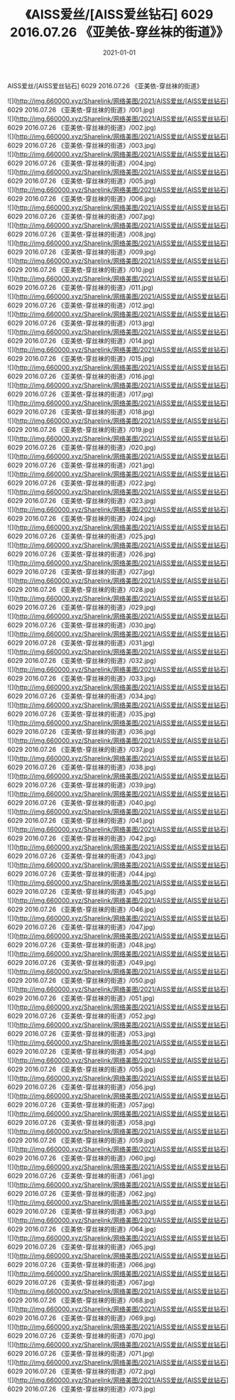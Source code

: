 ﻿---
layout: post
title:  《AISS爱丝/[AISS爱丝钻石] 6029 2016.07.26 《亚美依-穿丝袜的街道》》
date:   2021-01-01
img: http://img.660000.xyz/Sharelink/网络美图/2021/AISS爱丝/[AISS爱丝钻石] 6029 2016.07.26 《亚美依-穿丝袜的街道》/000.jpg
categories: [美女, 清纯, 唯美]
---

AISS爱丝/[AISS爱丝钻石] 6029 2016.07.26 《亚美依-穿丝袜的街道》

 ![](http://img.660000.xyz/Sharelink/网络美图/2021/AISS爱丝/[AISS爱丝钻石] 6029 2016.07.26 《亚美依-穿丝袜的街道》/001.jpg) <br>![](http://img.660000.xyz/Sharelink/网络美图/2021/AISS爱丝/[AISS爱丝钻石] 6029 2016.07.26 《亚美依-穿丝袜的街道》/002.jpg) <br>![](http://img.660000.xyz/Sharelink/网络美图/2021/AISS爱丝/[AISS爱丝钻石] 6029 2016.07.26 《亚美依-穿丝袜的街道》/003.jpg) <br>![](http://img.660000.xyz/Sharelink/网络美图/2021/AISS爱丝/[AISS爱丝钻石] 6029 2016.07.26 《亚美依-穿丝袜的街道》/004.jpg) <br>![](http://img.660000.xyz/Sharelink/网络美图/2021/AISS爱丝/[AISS爱丝钻石] 6029 2016.07.26 《亚美依-穿丝袜的街道》/005.jpg) <br>![](http://img.660000.xyz/Sharelink/网络美图/2021/AISS爱丝/[AISS爱丝钻石] 6029 2016.07.26 《亚美依-穿丝袜的街道》/006.jpg) <br>![](http://img.660000.xyz/Sharelink/网络美图/2021/AISS爱丝/[AISS爱丝钻石] 6029 2016.07.26 《亚美依-穿丝袜的街道》/007.jpg) <br>![](http://img.660000.xyz/Sharelink/网络美图/2021/AISS爱丝/[AISS爱丝钻石] 6029 2016.07.26 《亚美依-穿丝袜的街道》/008.jpg) <br>![](http://img.660000.xyz/Sharelink/网络美图/2021/AISS爱丝/[AISS爱丝钻石] 6029 2016.07.26 《亚美依-穿丝袜的街道》/009.jpg) <br>![](http://img.660000.xyz/Sharelink/网络美图/2021/AISS爱丝/[AISS爱丝钻石] 6029 2016.07.26 《亚美依-穿丝袜的街道》/010.jpg) <br>![](http://img.660000.xyz/Sharelink/网络美图/2021/AISS爱丝/[AISS爱丝钻石] 6029 2016.07.26 《亚美依-穿丝袜的街道》/011.jpg) <br>![](http://img.660000.xyz/Sharelink/网络美图/2021/AISS爱丝/[AISS爱丝钻石] 6029 2016.07.26 《亚美依-穿丝袜的街道》/012.jpg) <br>![](http://img.660000.xyz/Sharelink/网络美图/2021/AISS爱丝/[AISS爱丝钻石] 6029 2016.07.26 《亚美依-穿丝袜的街道》/013.jpg) <br>![](http://img.660000.xyz/Sharelink/网络美图/2021/AISS爱丝/[AISS爱丝钻石] 6029 2016.07.26 《亚美依-穿丝袜的街道》/014.jpg) <br>![](http://img.660000.xyz/Sharelink/网络美图/2021/AISS爱丝/[AISS爱丝钻石] 6029 2016.07.26 《亚美依-穿丝袜的街道》/015.jpg) <br>![](http://img.660000.xyz/Sharelink/网络美图/2021/AISS爱丝/[AISS爱丝钻石] 6029 2016.07.26 《亚美依-穿丝袜的街道》/016.jpg) <br>![](http://img.660000.xyz/Sharelink/网络美图/2021/AISS爱丝/[AISS爱丝钻石] 6029 2016.07.26 《亚美依-穿丝袜的街道》/017.jpg) <br>![](http://img.660000.xyz/Sharelink/网络美图/2021/AISS爱丝/[AISS爱丝钻石] 6029 2016.07.26 《亚美依-穿丝袜的街道》/018.jpg) <br>![](http://img.660000.xyz/Sharelink/网络美图/2021/AISS爱丝/[AISS爱丝钻石] 6029 2016.07.26 《亚美依-穿丝袜的街道》/019.jpg) <br>![](http://img.660000.xyz/Sharelink/网络美图/2021/AISS爱丝/[AISS爱丝钻石] 6029 2016.07.26 《亚美依-穿丝袜的街道》/020.jpg) <br>![](http://img.660000.xyz/Sharelink/网络美图/2021/AISS爱丝/[AISS爱丝钻石] 6029 2016.07.26 《亚美依-穿丝袜的街道》/021.jpg) <br>![](http://img.660000.xyz/Sharelink/网络美图/2021/AISS爱丝/[AISS爱丝钻石] 6029 2016.07.26 《亚美依-穿丝袜的街道》/022.jpg) <br>![](http://img.660000.xyz/Sharelink/网络美图/2021/AISS爱丝/[AISS爱丝钻石] 6029 2016.07.26 《亚美依-穿丝袜的街道》/023.jpg) <br>![](http://img.660000.xyz/Sharelink/网络美图/2021/AISS爱丝/[AISS爱丝钻石] 6029 2016.07.26 《亚美依-穿丝袜的街道》/024.jpg) <br>![](http://img.660000.xyz/Sharelink/网络美图/2021/AISS爱丝/[AISS爱丝钻石] 6029 2016.07.26 《亚美依-穿丝袜的街道》/025.jpg) <br>![](http://img.660000.xyz/Sharelink/网络美图/2021/AISS爱丝/[AISS爱丝钻石] 6029 2016.07.26 《亚美依-穿丝袜的街道》/026.jpg) <br>![](http://img.660000.xyz/Sharelink/网络美图/2021/AISS爱丝/[AISS爱丝钻石] 6029 2016.07.26 《亚美依-穿丝袜的街道》/027.jpg) <br>![](http://img.660000.xyz/Sharelink/网络美图/2021/AISS爱丝/[AISS爱丝钻石] 6029 2016.07.26 《亚美依-穿丝袜的街道》/028.jpg) <br>![](http://img.660000.xyz/Sharelink/网络美图/2021/AISS爱丝/[AISS爱丝钻石] 6029 2016.07.26 《亚美依-穿丝袜的街道》/029.jpg) <br>![](http://img.660000.xyz/Sharelink/网络美图/2021/AISS爱丝/[AISS爱丝钻石] 6029 2016.07.26 《亚美依-穿丝袜的街道》/030.jpg) <br>![](http://img.660000.xyz/Sharelink/网络美图/2021/AISS爱丝/[AISS爱丝钻石] 6029 2016.07.26 《亚美依-穿丝袜的街道》/031.jpg) <br>![](http://img.660000.xyz/Sharelink/网络美图/2021/AISS爱丝/[AISS爱丝钻石] 6029 2016.07.26 《亚美依-穿丝袜的街道》/032.jpg) <br>![](http://img.660000.xyz/Sharelink/网络美图/2021/AISS爱丝/[AISS爱丝钻石] 6029 2016.07.26 《亚美依-穿丝袜的街道》/033.jpg) <br>![](http://img.660000.xyz/Sharelink/网络美图/2021/AISS爱丝/[AISS爱丝钻石] 6029 2016.07.26 《亚美依-穿丝袜的街道》/034.jpg) <br>![](http://img.660000.xyz/Sharelink/网络美图/2021/AISS爱丝/[AISS爱丝钻石] 6029 2016.07.26 《亚美依-穿丝袜的街道》/035.jpg) <br>![](http://img.660000.xyz/Sharelink/网络美图/2021/AISS爱丝/[AISS爱丝钻石] 6029 2016.07.26 《亚美依-穿丝袜的街道》/036.jpg) <br>![](http://img.660000.xyz/Sharelink/网络美图/2021/AISS爱丝/[AISS爱丝钻石] 6029 2016.07.26 《亚美依-穿丝袜的街道》/037.jpg) <br>![](http://img.660000.xyz/Sharelink/网络美图/2021/AISS爱丝/[AISS爱丝钻石] 6029 2016.07.26 《亚美依-穿丝袜的街道》/038.jpg) <br>![](http://img.660000.xyz/Sharelink/网络美图/2021/AISS爱丝/[AISS爱丝钻石] 6029 2016.07.26 《亚美依-穿丝袜的街道》/039.jpg) <br>![](http://img.660000.xyz/Sharelink/网络美图/2021/AISS爱丝/[AISS爱丝钻石] 6029 2016.07.26 《亚美依-穿丝袜的街道》/040.jpg) <br>![](http://img.660000.xyz/Sharelink/网络美图/2021/AISS爱丝/[AISS爱丝钻石] 6029 2016.07.26 《亚美依-穿丝袜的街道》/041.jpg) <br>![](http://img.660000.xyz/Sharelink/网络美图/2021/AISS爱丝/[AISS爱丝钻石] 6029 2016.07.26 《亚美依-穿丝袜的街道》/042.jpg) <br>![](http://img.660000.xyz/Sharelink/网络美图/2021/AISS爱丝/[AISS爱丝钻石] 6029 2016.07.26 《亚美依-穿丝袜的街道》/043.jpg) <br>![](http://img.660000.xyz/Sharelink/网络美图/2021/AISS爱丝/[AISS爱丝钻石] 6029 2016.07.26 《亚美依-穿丝袜的街道》/044.jpg) <br>![](http://img.660000.xyz/Sharelink/网络美图/2021/AISS爱丝/[AISS爱丝钻石] 6029 2016.07.26 《亚美依-穿丝袜的街道》/045.jpg) <br>![](http://img.660000.xyz/Sharelink/网络美图/2021/AISS爱丝/[AISS爱丝钻石] 6029 2016.07.26 《亚美依-穿丝袜的街道》/046.jpg) <br>![](http://img.660000.xyz/Sharelink/网络美图/2021/AISS爱丝/[AISS爱丝钻石] 6029 2016.07.26 《亚美依-穿丝袜的街道》/047.jpg) <br>![](http://img.660000.xyz/Sharelink/网络美图/2021/AISS爱丝/[AISS爱丝钻石] 6029 2016.07.26 《亚美依-穿丝袜的街道》/048.jpg) <br>![](http://img.660000.xyz/Sharelink/网络美图/2021/AISS爱丝/[AISS爱丝钻石] 6029 2016.07.26 《亚美依-穿丝袜的街道》/049.jpg) <br>![](http://img.660000.xyz/Sharelink/网络美图/2021/AISS爱丝/[AISS爱丝钻石] 6029 2016.07.26 《亚美依-穿丝袜的街道》/050.jpg) <br>![](http://img.660000.xyz/Sharelink/网络美图/2021/AISS爱丝/[AISS爱丝钻石] 6029 2016.07.26 《亚美依-穿丝袜的街道》/051.jpg) <br>![](http://img.660000.xyz/Sharelink/网络美图/2021/AISS爱丝/[AISS爱丝钻石] 6029 2016.07.26 《亚美依-穿丝袜的街道》/052.jpg) <br>![](http://img.660000.xyz/Sharelink/网络美图/2021/AISS爱丝/[AISS爱丝钻石] 6029 2016.07.26 《亚美依-穿丝袜的街道》/053.jpg) <br>![](http://img.660000.xyz/Sharelink/网络美图/2021/AISS爱丝/[AISS爱丝钻石] 6029 2016.07.26 《亚美依-穿丝袜的街道》/054.jpg) <br>![](http://img.660000.xyz/Sharelink/网络美图/2021/AISS爱丝/[AISS爱丝钻石] 6029 2016.07.26 《亚美依-穿丝袜的街道》/055.jpg) <br>![](http://img.660000.xyz/Sharelink/网络美图/2021/AISS爱丝/[AISS爱丝钻石] 6029 2016.07.26 《亚美依-穿丝袜的街道》/056.jpg) <br>![](http://img.660000.xyz/Sharelink/网络美图/2021/AISS爱丝/[AISS爱丝钻石] 6029 2016.07.26 《亚美依-穿丝袜的街道》/057.jpg) <br>![](http://img.660000.xyz/Sharelink/网络美图/2021/AISS爱丝/[AISS爱丝钻石] 6029 2016.07.26 《亚美依-穿丝袜的街道》/058.jpg) <br>![](http://img.660000.xyz/Sharelink/网络美图/2021/AISS爱丝/[AISS爱丝钻石] 6029 2016.07.26 《亚美依-穿丝袜的街道》/059.jpg) <br>![](http://img.660000.xyz/Sharelink/网络美图/2021/AISS爱丝/[AISS爱丝钻石] 6029 2016.07.26 《亚美依-穿丝袜的街道》/060.jpg) <br>![](http://img.660000.xyz/Sharelink/网络美图/2021/AISS爱丝/[AISS爱丝钻石] 6029 2016.07.26 《亚美依-穿丝袜的街道》/061.jpg) <br>![](http://img.660000.xyz/Sharelink/网络美图/2021/AISS爱丝/[AISS爱丝钻石] 6029 2016.07.26 《亚美依-穿丝袜的街道》/062.jpg) <br>![](http://img.660000.xyz/Sharelink/网络美图/2021/AISS爱丝/[AISS爱丝钻石] 6029 2016.07.26 《亚美依-穿丝袜的街道》/063.jpg) <br>![](http://img.660000.xyz/Sharelink/网络美图/2021/AISS爱丝/[AISS爱丝钻石] 6029 2016.07.26 《亚美依-穿丝袜的街道》/064.jpg) <br>![](http://img.660000.xyz/Sharelink/网络美图/2021/AISS爱丝/[AISS爱丝钻石] 6029 2016.07.26 《亚美依-穿丝袜的街道》/065.jpg) <br>![](http://img.660000.xyz/Sharelink/网络美图/2021/AISS爱丝/[AISS爱丝钻石] 6029 2016.07.26 《亚美依-穿丝袜的街道》/066.jpg) <br>![](http://img.660000.xyz/Sharelink/网络美图/2021/AISS爱丝/[AISS爱丝钻石] 6029 2016.07.26 《亚美依-穿丝袜的街道》/067.jpg) <br>![](http://img.660000.xyz/Sharelink/网络美图/2021/AISS爱丝/[AISS爱丝钻石] 6029 2016.07.26 《亚美依-穿丝袜的街道》/068.jpg) <br>![](http://img.660000.xyz/Sharelink/网络美图/2021/AISS爱丝/[AISS爱丝钻石] 6029 2016.07.26 《亚美依-穿丝袜的街道》/069.jpg) <br>![](http://img.660000.xyz/Sharelink/网络美图/2021/AISS爱丝/[AISS爱丝钻石] 6029 2016.07.26 《亚美依-穿丝袜的街道》/070.jpg) <br>![](http://img.660000.xyz/Sharelink/网络美图/2021/AISS爱丝/[AISS爱丝钻石] 6029 2016.07.26 《亚美依-穿丝袜的街道》/071.jpg) <br>![](http://img.660000.xyz/Sharelink/网络美图/2021/AISS爱丝/[AISS爱丝钻石] 6029 2016.07.26 《亚美依-穿丝袜的街道》/072.jpg) <br>![](http://img.660000.xyz/Sharelink/网络美图/2021/AISS爱丝/[AISS爱丝钻石] 6029 2016.07.26 《亚美依-穿丝袜的街道》/073.jpg) <br>